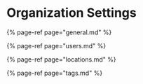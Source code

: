 # Organization Settings

{% page-ref page="general.md" %}

{% page-ref page="users.md" %}

{% page-ref page="locations.md" %}

{% page-ref page="tags.md" %}







